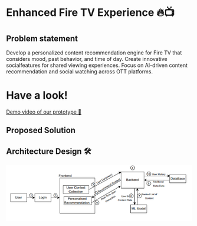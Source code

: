   # **Enhanced Fire TV Experience** 🔥📺

## Problem statement ##
Develop a personalized content recommendation engine for Fire TV that considers mood, past behavior, and time of day. Create innovative socialfeatures for shared viewing experiences. Focus on AI-driven content recommendation and social watching across OTT platforms.

# Have a look! #
[Demo video of our prototype 🎥](https://www.youtube.com/watch?v=GM9HXfpF_uE)

## **Proposed Solution** ##

## Architecture Design 🛠️ ##

![Screenshot](Assets/Screenshot%202025-06-09%20162234.png)




